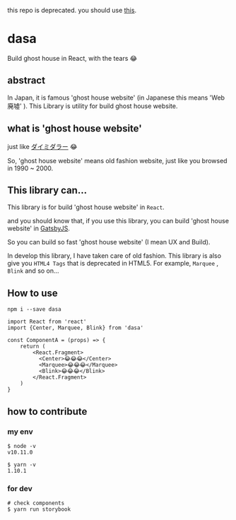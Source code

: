 this repo is deprecated. 
you should use [this](https://github.com/sadnessOjisan/re-geo). 

# dasa
Build ghost house in React, with the tears 😂

## abstract
In Japan, it is famous 'ghost house website' (in Japanese this means 'Web廃墟' ). This Library is utility for build ghost house website. 

## what is 'ghost house website' 
just like [ダイミダラー](http://penguin-empire.com/) 😂

So, 'ghost house website' means old fashion website, just like you browsed in 1990 ~ 2000. 

## This library can...
This library is for build 'ghost house website' in `React`. 

and you should know that, if you use this library, you can build 'ghost house website' in [GatsbyJS](https://www.gatsbyjs.org/). 

So you can build so fast 'ghost house website' (I mean UX and Build). 

In develop this library, I have taken care of old fashion. This library is also give you `HTML4 Tags` that is deprecated in HTML5. For example, `Marquee` , `Blink` and so on...

## How to use

```
npm i --save dasa
```

```
import React from 'react'
import {Center, Marquee, Blink} from 'dasa'

const ComponentA = (props) => {
    return (
        <React.Fragment>
          <Center>😂😂😂</Center>
          <Marquee>😂😂😂</Marquee>
          <Blink>😂😂😂</Blink>
        </React.Fragment>
    )
}
```

## how to contribute
### my env

```
$ node -v
v10.11.0

$ yarn -v 
1.10.1
```

### for dev

```
# check components 
$ yarn run storybook
```

